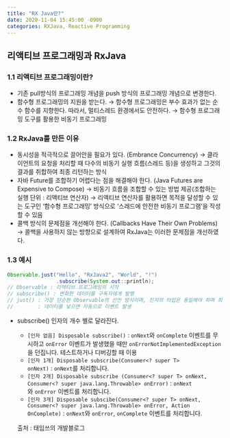 ```yaml
---
title: "RX Java란?"
date: 2020-11-04 15:45:00 -0900
categories: RXJava, Reactive Programming
---
```


## 리액티브 프로그래밍과 RxJava

### 1.1 리액티브 프로그래밍이란?

- 기존 pull방식의 프로그래밍 개념을 push 방식의 프로그래밍 개념으로 변경한다.
- 함수형 프로그래밍의 지원을 받는다.
→ 함수형 프로그래밍은 부수 효과가 없는 순수 함수를 지향한다. 따라서, 멀티스레드 환경에서도 안전하다. 
→ 함수형 프로그래밍 도구를 활용한 비동기 프로그래밍

### 1.2 RxJava를 만든 이유

- 동시성을 적극적으로 끌어안을 필요가 있다. (Embrance Concurrency)
→ 클라이언트의 요청을 처리할 때 다수의 비동기 실행 흐름(스레드 등)을 생성하고 그것의 결과를 취합하여 최종 리턴하는 방식
- 자바 Future를 조합하기 어렵다는 점을 해결해야 한다. (Java Futures are Expensive to Compose)
→ 비동기 흐름을 조합할 수 있는 방법 제공(조합하는 실행 단위 : 리액티브 연산자)
→ 리액티브 연산자를 활용하면 목적을 달성할 수 있는 도구인 ‘함수형 프로그래밍’ 방식으로 ‘스레드에 안전한 비동기 프로그램’을 작성할 수 있음
- 콜백 방식의 문제점을 개선해야 한다. (Callbacks Have Their Own Problems)
→ 콜백을 사용하지 않는 방향으로 설계하여 RxJava는 이러한 문제점을 개선하였다.

### 1.3 예시

```java
Observable.just("Hello", "RxJava2", "World", "!")
                .subscribe(System.out::println);
// Observable : 리액티브 프로그래밍의 시작
// subscribe() : 변화한 데이터를 구독자에게 발행
// just() : 가장 단순한 Observable의 선언 방식이며, 인자의 타입은 동일해야 하며 최대 10개
//        : 데이터를 넣으면 자동으로 이벤트 발생
```

- subscribe() 인자의 개수 별로 달라진다.
    - `[인자 없음] Disposable subscribe()` : `onNext`와 `onComplete` 이벤트를 무시하고 `onError` 이벤트가 발생했을 때만 `onErrorNotImplementedException`을 던집니다. 테스트하거나 디버깅할 때 이용
    - `[인자 1개] Disposable subscribe(Consumer<? super T> onNext)` : `onNext`를 처리합니다.
    - `[인자 2개] Disposable subscribe (Consumer<? super T> onNext, Consumer<? super java.lang.Throwable> onError)` : `onNext`와 `onError` 이벤트를 처리합니다.
    - `[인자 3개] Disposable subscibe(Consumer<? super T> onNext, Consumer<? super java.lang.Throwable> onError, Action OnComplete)` : `onNext`와 `onError`, `onComplete` 이벤트를 처리합니다.
    
    
    출처 : 태임쓰의 개발블로그